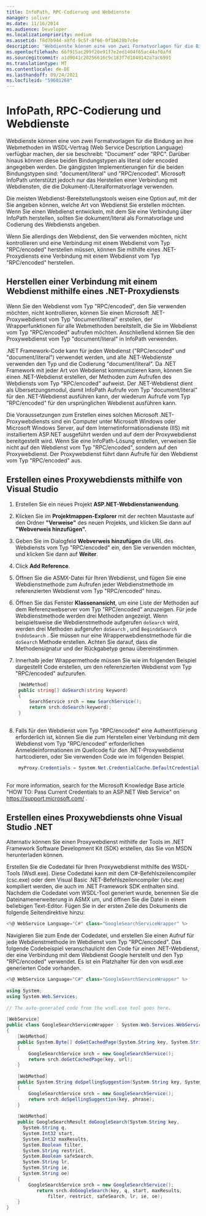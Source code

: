 ```yaml
---
title: InfoPath, RPC-Codierung und Webdienste
manager: soliver
ms.date: 11/16/2014
ms.audience: Developer
ms.localizationpriority: medium
ms.assetid: f8d7b944-a8fd-9c5f-8f66-0f1b628b7c6e
description: 'Webdienste können eine von zwei Formatvorlagen für die Bindung an ihre Webmethoden im WSDL-Vertrag (Web Service Description Language) verfügbar machen, der sie beschreibt: "Document" oder "RPC".'
ms.openlocfilehash: 66f915ac299f20e91f7e2ed1404f65ac44af0afd
ms.sourcegitcommit: a1d9041c20256616c9c183f7d1049142a7ac6991
ms.translationtype: MT
ms.contentlocale: de-DE
ms.lasthandoff: 09/24/2021
ms.locfileid: "59601268"
---
```

# <a name="infopath-rpc-encoding-and-web-services"></a>InfoPath, RPC-Codierung und Webdienste

Webdienste können eine von zwei Formatvorlagen für die Bindung an ihre Webmethoden im WSDL-Vertrag (Web Service Description Language) verfügbar machen, der sie beschreibt: "Document" oder "RPC". Darüber hinaus können diese beiden Bindungstypen als literal oder encoded angegeben werden. Die gängigsten Implementierungen für die beiden Bindungstypen sind: "document/literal" und "RPC/encoded". Microsoft InfoPath unterstützt jedoch nur das Herstellen einer Verbindung mit Webdiensten, die die Dokument-/Literalformatvorlage verwenden.
  
Die meisten Webdienst-Bereitstellungstools weisen eine Option auf, mit der Sie angeben können, welche Art von Webdienst Sie erstellen möchten. Wenn Sie einen Webdienst entwickeln, mit dem Sie eine Verbindung über InfoPath herstellen, sollten Sie dokument/literal als Formatvorlage und Codierung des Webdiensts angeben.
  
Wenn Sie allerdings den Webdienst, den Sie verwenden möchten, nicht kontrollieren und eine Verbindung mit einem Webdienst vom Typ "RPC/encoded" herstellen müssen, können Sie mithilfe eines .NET-Proxydiensts eine Verbindung mit einem Webdienst vom Typ "RPC/encoded" herstellen.
  
## <a name="using-a-net-proxy-service-to-connect-to-a-web-service"></a>Herstellen einer Verbindung mit einem Webdienst mithilfe eines .NET-Proxydiensts

Wenn Sie den Webdienst vom Typ "RPC/encoded", den Sie verwenden möchten, nicht kontrollieren, können Sie einen Microsoft .NET-Proxywebdienst vom Typ "document/literal" erstellen, der Wrapperfunktionen für alle Webmethoden bereitstellt, die Sie im Webdienst vom Typ "RPC/encoded" aufrufen möchten. Anschließend können Sie den Proxywebdienst vom Typ "document/literal" in InfoPath verwenden.
  
.NET Framework-Code kann für jeden Webdienst ("RPC/encoded" und "document/literal") verwendet werden, und alle .NET-Webdienste verwenden den Typ und die Codierung "document/literal". Da .NET Framework mit jeder Art von Webdienst kommunizieren kann, können Sie einen .NET-Webdienst erstellen, der Methoden zum Aufrufen des Webdiensts vom Typ "RPC/encoded" aufweist. Der .NET-Webdienst dient als Übersetzungsmodul, damit InfoPath Aufrufe vom Typ "document/literal" für den .NET-Webdienst ausführen kann, der wiederum Aufrufe vom Typ "RPC/encoded" für den ursprünglichen Webdienst ausführen kann.
  
Die Voraussetzungen zum Erstellen eines solchen Microsoft .NET-Proxywebdiensts sind ein Computer unter Microsoft Windows oder Microsoft Windows Server, auf dem Internetinformationsdienste (IIS) mit installiertem ASP.NET ausgeführt werden und auf dem der Proxywebdienst bereitgestellt wird. Wenn Sie eine InfoPath-Lösung erstellen, verweisen Sie nicht auf den Webdienst vom Typ "RPC/encoded", sondern auf den Proxywebdienst. Der Proxywebdienst führt dann Aufrufe für den Webdienst vom Typ "RPC/encoded" aus.
  
## <a name="creating-a-proxy-web-service-using-visual-studio"></a>Erstellen eines Proxywebdiensts mithilfe von Visual Studio

1. Erstellen Sie ein neues Projekt **ASP.NET-Webdienstanwendung**. 
    
2. Klicken Sie im **Projektmappen-Explorer** mit der rechten Maustaste auf den Ordner **"Verweise"** des neuen Projekts, und klicken Sie dann auf **"Webverweis hinzufügen".** 
    
3. Geben Sie im Dialogfeld **Webverweis hinzufügen** die URL des Webdiensts vom Typ "RPC/encoded" ein, den Sie verwenden möchten, und klicken Sie dann auf **Weiter**.
    
4. Click **Add Reference**. 
    
5. Öffnen Sie die ASMX-Datei für Ihren Webdienst, und fügen Sie eine Webdienstmethode zum Aufrufen jeder Webdienstmethode im referenzierten Webdienst vom Typ "RPC/encoded" hinzu.
    
6. Öffnen Sie das Fenster **Klassenansicht**, um eine Liste der Methoden auf dem Referenzwebserver vom Typ "RPC/encoded" anzuzeigen. Für jede Webdienstmethode werden drei Methoden angezeigt. Wenn beispielsweise die Webdienstmethode aufgerufen  `doSearch` wird, werden drei Methoden aufgerufen  `doSearch` , und  `BegindoSearch`  `EnddoSearch` . Sie müssen nur eine Wrapperwebdienstmethode für die  `doSearch` Methode erstellen. Achten Sie darauf, dass die Methodensignatur und der Rückgabetyp genau übereinstimmen. 
    
7. Innerhalb jeder Wrappermethode müssen Sie wie im folgenden Beispiel dargestellt Code erstellen, um den referenzierten Webdienst vom Typ "RPC/encoded" aufzurufen. 
    
   ```cs
    [WebMethod] 
    public string[] doSearch(string keyword) 
    { 
        SearchService srch = new SearchService(); 
        return srch.doSearch(keyword); 
    } 
    
   ```

8. Falls für den Webdienst vom Typ "RPC/encoded" eine Authentifizierung erforderlich ist, können Sie die zum Herstellen einer Verbindung mit dem Webdienst vom Typ "RPC/encoded" erforderlichen Anmeldeinformationen im Quellcode für den .NET-Proxywebdienst hartcodieren, oder Sie verwenden Code wie im folgenden Beispiel.  
    
   ```cs
    myProxy.Credentials = System.Net.CredentialCache.DefaultCredentials; 
    
   ```

For more information, search for the Microsoft Knowledge Base article "HOW TO: Pass Current Credentials to an ASP.NET Web Service" on https://support.microsoft.com/ .
    
## <a name="creating-a-proxy-web-service-without-visual-studio-net"></a>Erstellen eines Proxywebdiensts ohne Visual Studio .NET

Alternativ können Sie einen Proxywebdienst mithilfe der Tools im .NET Framework Software Development Kit (SDK) erstellen, das Sie von MSDN herunterladen können.
  
Erstellen Sie die Codedatei für Ihren Proxywebdienst mithilfe des WSDL-Tools (Wsdl.exe). Diese Codedatei kann mit dem C#-Befehlszeilencompiler (csc.exe) oder dem Visual Basic .NET-Befehlszeilencompiler (vbc.exe) kompiliert werden, die auch im .NET Framework SDK enthalten sind. Nachdem die Codedatei vom WSDL-Tool generiert wurde, benennen Sie die Dateinamenerweiterung in ASMX um, und öffnen Sie die Datei in einem beliebigen Text-Editor. Fügen Sie in der ersten Zeile des Dokuments die folgende Seitendirektive hinzu:   

  
```cs
<%@ WebService Language="C#" class="GoogleSearchServiceWrapper" %> 
```

Navigieren Sie zum Ende der Codedatei, und erstellen Sie einen Aufruf für jede Webdienstmethode im Webdienst vom Typ "RPC/encoded". Das folgende Codebeispiel veranschaulicht den Code für einen .NET-Webdienst, der eine Verbindung mit dem Webdienst Google herstellt und den Typ "RPC/encoded" verwendet. Es ist ein Platzhalter für den von wsdl.exe generierten Code vorhanden.
  
```cs
<%@ WebService Language="C#" class="GoogleSearchServiceWrapper" %> 
 
using System; 
using System.Web.Services; 
 
// The auto-generated code from the wsdl.exe tool goes here. 
 
[WebService] 
public class GoogleSearchServiceWrapper : System.Web.Services.WebService  
{ 
    [WebMethod] 
    public System.Byte[] doGetCachedPage(System.String key, System.String url) 
    { 
        GoogleSearchService srch = new GoogleSearchService(); 
        return srch.doGetCachedPage(key, url); 
    } 
 
    [WebMethod] 
    public System.String doSpellingSuggestion(System.String key, System.String phrase) 
    { 
        GoogleSearchService srch = new GoogleSearchService(); 
        return srch.doSpellingSuggestion(key, phrase); 
    } 
 
    [WebMethod] 
    public GoogleSearchResult doGoogleSearch(System.String key, 
      System.String q, 
      System.Int32 start, 
      System.Int32 maxResults, 
      System.Boolean filter, 
      System.String restrict, 
      System.Boolean safeSearch, 
      System.String lr, 
      System.String ie, 
      System.String oe) 
    {
        GoogleSearchService srch = new GoogleSearchService();
           return srch.doGoogleSearch(key, q, start, maxResults, 
               filter, restrict, safeSearch, lr, ie, oe); 
    } 
}
```


